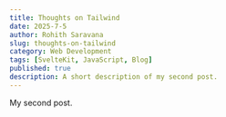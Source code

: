```yaml
---
title: Thoughts on Tailwind
date: 2025-7-5
author: Rohith Saravana
slug: thoughts-on-tailwind
category: Web Development
tags: [SvelteKit, JavaScript, Blog]
published: true
description: A short description of my second post.
---
```


My second post.